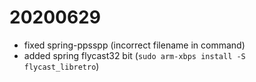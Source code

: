 # 20200629

- fixed spring-ppsspp (incorrect filename in command)
- added spring flycast32 bit (`sudo arm-xbps install -S flycast_libretro`)



